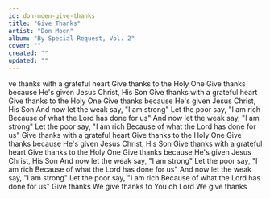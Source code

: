 ```yaml
---
id: don-moen-give-thanks
title: "Give Thanks"
artist: "Don Moen"
album: "By Special Request, Vol. 2"
cover: ""
created: ""
updated: ""
---
```


ve thanks with a grateful heart
Give thanks to the Holy One
Give thanks because He's given Jesus Christ, His Son
Give thanks with a grateful heart
Give thanks to the Holy One
Give thanks because He's given Jesus Christ, His Son
And now let the weak say, "I am strong"
Let the poor say, "I am rich
Because of what the Lord has done for us"
And now let the weak say, "I am strong"
Let the poor say, "I am rich
Because of what the Lord has done for us"
Give thanks with a grateful heart
Give thanks to the Holy One
Give thanks because He's given Jesus Christ, His Son
Give thanks with a grateful heart
Give thanks to the Holy One
Give thanks because He's given Jesus Christ, His Son
And now let the weak say, "I am strong"
Let the poor say, "I am rich
Because of what the Lord has done for us"
And now let the weak say, "I am strong"
Let the poor say, "I am rich
Because of what the Lord has done for us"
Give thanks
We give thanks to You oh Lord
We give thanks